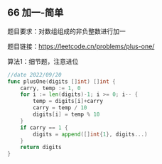 ## 66 加一-简单

题目要求：对数组组成的非负整数进行加一

题目链接：https://leetcode.cn/problems/plus-one/



算法1：细节题，注意进位

```go
//date 2022/09/20
func plusOne(digits []int) []int {
    carry, temp := 1, 0
    for i := len(digits)-1; i >= 0; i-- {
        temp = digits[i]+carry
        carry = temp / 10
        digits[i] = temp % 10
    }
    if carry == 1 {
        digits = append([]int{1}, digits...)
    }
    return digits
}
```

